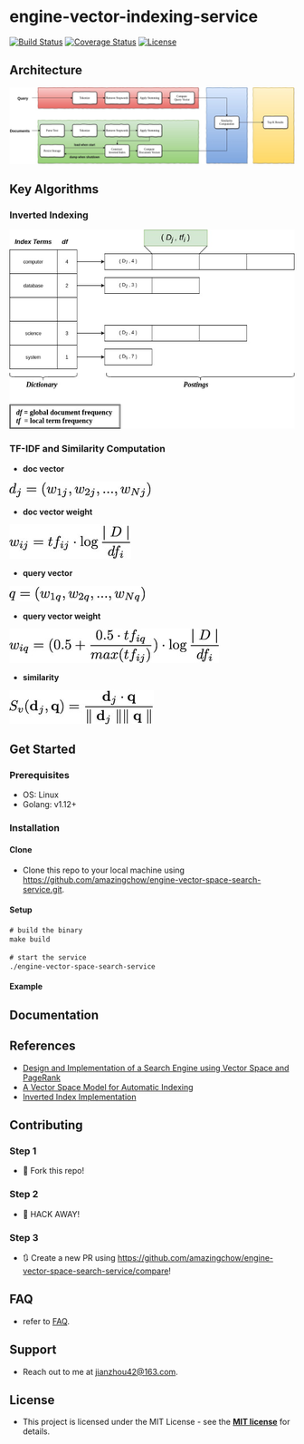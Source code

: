 # engine-vector-indexing-service

[![Build Status](http://img.shields.io/travis/badges/badgerbadgerbadger.svg?style=flat-square)](https://travis-ci.org/badges/badgerbadgerbadger) [![Coverage Status](http://img.shields.io/coveralls/badges/badgerbadgerbadger.svg?style=flat-square)](https://coveralls.io/r/badges/badgerbadgerbadger) [![License](http://img.shields.io/:license-mit-blue.svg?style=flat-square)](http://badges.mit-license.org) 

## Architecture

![arch](doc/arch.jpeg)

## Key Algorithms

### Inverted Indexing

![inverted-indexing](doc/inverted-indexing.jpeg)

### TF-IDF and Similarity Computation

* **doc vector**

![doc-vector](doc/doc_vector.jpeg)

* **doc vector weight**

![doc-vector-weight](doc/doc_vector_weight.jpeg)

* **query vector**

![query-vector](doc/query_vector.jpeg)

* **query vector weight**

![query-vector-weight](doc/query_vector_weight.jpeg)

* **similarity**

![similarity](doc/similarity.jpeg)

## Get Started

### Prerequisites

* OS: Linux
* Golang: v1.12+

### Installation

#### Clone

* Clone this repo to your local machine using https://github.com/amazingchow/engine-vector-space-search-service.git.

#### Setup

```shell
# build the binary
make build

# start the service
./engine-vector-space-search-service
```

#### Example

## Documentation

## References

* [Design and Implementation of a Search Engine using Vector Space and PageRank](https://guangchun.files.wordpress.com/2012/05/searchenginereport.pdf)
* [A Vector Space Model for Automatic Indexing](https://dl.acm.org/doi/pdf/10.1145/361219.361220?download=true)
* [Inverted Index Implementation](https://is.muni.cz/th/hsr4u/thesis.pdf)

## Contributing

### Step 1

* 🍴 Fork this repo!

### Step 2

* 🔨 HACK AWAY!

### Step 3

* 🔃 Create a new PR using https://github.com/amazingchow/engine-vector-space-search-service/compare!

## FAQ

* refer to [FAQ](FAQ.md).

## Support

* Reach out to me at <jianzhou42@163.com>.

## License

* This project is licensed under the MIT License - see the **[MIT license](http://opensource.org/licenses/mit-license.php)** for details.
